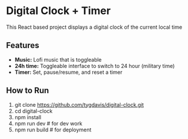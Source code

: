# Digital Clock + Timer

This React based project displays a digital clock of the current local time

## Features
- **Music:** Lofi music that is toggleable
- **24h time:** Toggleable interface to switch to 24 hour (military time)
- **Timer:** Set, pause/resume, and reset a timer

## How to Run
1) git clone https://github.com/tygdavis/digital-clock.git
2) cd digital-clock
3) npm install
4) npm run dev   # for dev work
5) npm run build # for deployment
